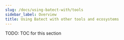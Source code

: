 ```yaml
---
slug: /docs/using-batect-with/tools
sidebar_label: Overview
title: Using Batect with other tools and ecosystems
---
```


TODO: TOC for this section
